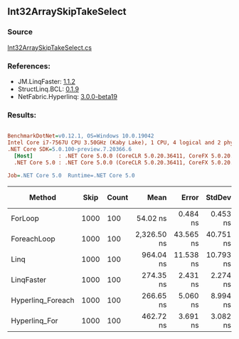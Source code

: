 ﻿## Int32ArraySkipTakeSelect

### Source
[Int32ArraySkipTakeSelect.cs](../LinqBenchmarks/Int32/Array/Int32ArraySkipTakeSelect.cs)

### References:
- JM.LinqFaster: [1.1.2](https://www.nuget.org/packages/JM.LinqFaster/1.1.2)
- StructLinq.BCL: [0.1.9](https://www.nuget.org/packages/StructLinq.BCL/0.1.9)
- NetFabric.Hyperlinq: [3.0.0-beta19](https://www.nuget.org/packages/NetFabric.Hyperlinq/3.0.0-beta19)

### Results:
``` ini

BenchmarkDotNet=v0.12.1, OS=Windows 10.0.19042
Intel Core i7-7567U CPU 3.50GHz (Kaby Lake), 1 CPU, 4 logical and 2 physical cores
.NET Core SDK=5.0.100-preview.7.20366.6
  [Host]        : .NET Core 5.0.0 (CoreCLR 5.0.20.36411, CoreFX 5.0.20.36411), X64 RyuJIT
  .NET Core 5.0 : .NET Core 5.0.0 (CoreCLR 5.0.20.36411, CoreFX 5.0.20.36411), X64 RyuJIT

Job=.NET Core 5.0  Runtime=.NET Core 5.0  

```
|            Method | Skip | Count |        Mean |     Error |    StdDev | Ratio | RatioSD |  Gen 0 | Gen 1 | Gen 2 | Allocated |
|------------------ |----- |------ |------------:|----------:|----------:|------:|--------:|-------:|------:|------:|----------:|
|           ForLoop | 1000 |   100 |    54.02 ns |  0.484 ns |  0.453 ns |  1.00 |    0.00 |      - |     - |     - |         - |
|       ForeachLoop | 1000 |   100 | 2,326.50 ns | 43.565 ns | 40.751 ns | 43.07 |    0.99 | 0.0153 |     - |     - |      32 B |
|              Linq | 1000 |   100 |   964.04 ns | 11.538 ns | 10.793 ns | 17.85 |    0.22 | 0.0725 |     - |     - |     152 B |
|        LinqFaster | 1000 |   100 |   274.35 ns |  2.431 ns |  2.274 ns |  5.08 |    0.06 | 0.2027 |     - |     - |     424 B |
| Hyperlinq_Foreach | 1000 |   100 |   266.65 ns |  5.060 ns |  8.994 ns |  4.95 |    0.14 |      - |     - |     - |         - |
|     Hyperlinq_For | 1000 |   100 |   462.72 ns |  3.691 ns |  3.082 ns |  8.57 |    0.09 |      - |     - |     - |         - |
